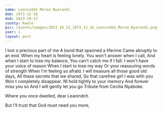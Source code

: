 ```yaml
---
name: Leonindah Moraa Nyarandi
dob: 1973-12-16
dod: 2023-10-13
county: Kwale
pic: /assets/images/2023_10_13_1973_12_16_Leonindah_Moraa_Nyarandi.png
user: 1
layout: post
---
```

<p></p><p>I lost o precious part of me A bond that spanned a liferime Came abruptly to an end. When my heart is feeling lonely. You won't answer when I call, And when I start to lose my balance, You can't catch me if I fall. I won't have your volce of reason When I start to lose my way Or your reassuring words of strength When I'm feeling so afrald. I will treasure all those good old days, All thase secrets that we shared, So that carefree girl I was with you Won t completely disappear. NI hold tightly to your memory And forever miss you so And I will gently let you go Tribute from Cecilia Nyaboke.</p><p></p><p>Where you once dwelled, dear Leanindch</p><p></p><p>But I'll trust that God must need you more,</p>
